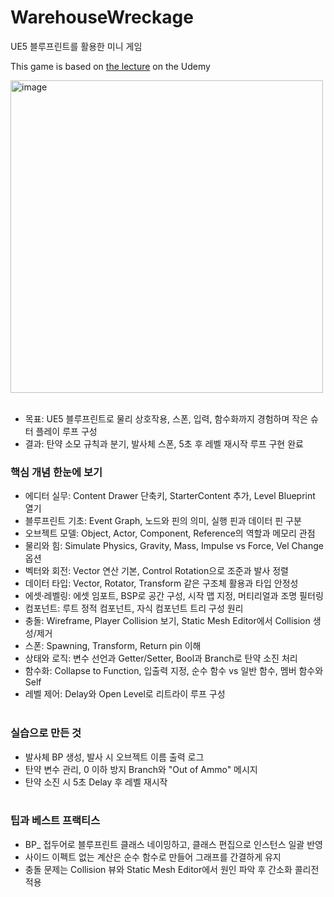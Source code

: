 # WarehouseWreckage
UE5 블루프린트를 활용한 미니 게임


This game is based on [the lecture](https://www.udemy.com/course/unrealcourse-korean/?couponCode=KEEPLEARNING) on the Udemy

<img width="500" alt="image" src="https://github.com/user-attachments/assets/673ae123-ef13-491e-adc6-61804e065cd1" />
<br><br>

- 목표: UE5 블루프린트로 물리 상호작용, 스폰, 입력, 함수화까지 경험하며 작은 슈터 플레이 루프 구성
- 결과: 탄약 소모 규칙과 분기, 발사체 스폰, 5초 후 레벨 재시작 루프 구현 완료

### 핵심 개념 한눈에 보기

- 에디터 실무: Content Drawer 단축키, StarterContent 추가, Level Blueprint 열기
- 블루프린트 기초: Event Graph, 노드와 핀의 의미, 실행 핀과 데이터 핀 구분
- 오브젝트 모델: Object, Actor, Component, Reference의 역할과 메모리 관점
- 물리와 힘: Simulate Physics, Gravity, Mass, Impulse vs Force, Vel Change 옵션
- 벡터와 회전: Vector 연산 기본, Control Rotation으로 조준과 발사 정렬
- 데이터 타입: Vector, Rotator, Transform 같은 구조체 활용과 타입 안정성
- 에셋·레벨링: 에셋 임포트, BSP로 공간 구성, 시작 맵 지정, 머티리얼과 조명 필터링
- 컴포넌트: 루트 정적 컴포넌트, 자식 컴포넌트 트리 구성 원리
- 충돌: Wireframe, Player Collision 보기, Static Mesh Editor에서 Collision 생성/제거
- 스폰: Spawning, Transform, Return pin 이해
- 상태와 로직: 변수 선언과 Getter/Setter, Bool과 Branch로 탄약 소진 처리
- 함수화: Collapse to Function, 입출력 지정, 순수 함수 vs 일반 함수, 멤버 함수와 Self
- 레벨 제어: Delay와 Open Level로 리트라이 루프 구성
<br><br>

### 실습으로 만든 것

- 발사체 BP 생성, 발사 시 오브젝트 이름 출력 로그
- 탄약 변수 관리, 0 이하 방지 Branch와 "Out of Ammo" 메시지
- 탄약 소진 시 5초 Delay 후 레벨 재시작
<br><br>

### 팁과 베스트 프랙티스

- BP_ 접두어로 블루프린트 클래스 네이밍하고, 클래스 편집으로 인스턴스 일괄 반영
- 사이드 이펙트 없는 계산은 순수 함수로 만들어 그래프를 간결하게 유지
- 충돌 문제는 Collision 뷰와 Static Mesh Editor에서 원인 파악 후 간소화 콜리전 적용
